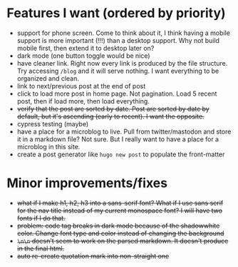 # Features I want (ordered by priority)
- support for phone screen. Come to think about it, I think having a mobile support is more important (!!!) than a desktop support. Why not build mobile first, then extend it to desktop later on?
- dark mode (one button toggle would be nice)
- have cleaner link. Right now every link is produced by the file structure. Try accessing `/blog` and it will serve nothing. I want everything to be organized and clean.
- link to next/previous post at the end of post
- click to load more post in home page. Not pagination. Load 5 recent post, then if load more, then load everything.
- ~~verify that the post are sorted by date. Post are sorted by date by default, but it's ascending (early to recent). I want the opposite.~~
- cypress testing (maybe)
- have a place for a microblog to live. Pull from twitter/mastodon and store it in a markdown file? Not sure. But I really want to have a place for a microblog in this site.
- create a post generator like `hugo new post` to populate the front-matter

# Minor improvements/fixes
- ~~what if I make h1, h2, h3 into a sans-serif font? What if I use sans serif for the nav title instead of my current monospace font? I will have two fonts if I do that.~~
- ~~problem: code tag breaks in dark mode because of the shadowwhite color. Change font type and color instead of changing the background~~
- ~~`\n\n` doesn't seem to work on the parsed markdown. It doesn't produce <br> in the final html.~~
- ~~auto re-create quotation mark into non-straight one~~